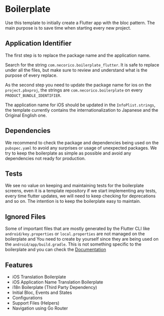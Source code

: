 # Boilerplate

Use this template to initially create a Flutter app with the bloc pattern. The main purpose is to save time when
starting every new project.

## Application Identifier

The first step is to replace the package name and the application name.

Search for the string `com.necorico.boilerplate_flutter`. It is safe to replace under all the files, but make sure
to review and understand what is the purpose of every replace.

As the second step you need to update the package name for ios on the `project.pbxproj`, the strings are `com.necorico.boilerplate`
on every `PRODUCT_BUNDLE_IDENTIFIER`.

The application name for iOS should be updated in the `InfoPlist.strings`, the template currently contains the internationalization
to Japanese and the Original English one.

## Dependencies

We recommend to check the package and dependencies being used on the `pubspec.yaml` to avoid any surprises or
usage of unexpected packages. We try to keep the boilerplate as simple as possible and avoid any dependencies
not ready for production.

## Tests

We see no value on keeping and maintaining tests for the boilerplate screens, even it is a template repository
if we start implementing any tests, every time flutter updates, we will need to keep checking for deprecations
and so on. The intention is to keep the boilerplate easy to maintain.

## Ignored Files

Some of important files that are mostly generated by the Flutter CLI like `android/key.properties`
or `local.properties` are not managed on the boilerplate and You need to create by yourself since
they are being used on the `android/app/build.gradle`. This is not something specific to the boilerplate
and you can check the [Documentation](https://developer.android.com/reference/android/security/keystore/KeyProperties)

## Features
- iOS Translation Boilerplate
- iOS Application Name Translation Boilerplate
- i18n Boilerplate (Third Party Dependency)
- Initial Bloc, Events and States
- Configurations
- Support Files (Helpers)
- Navigation using Go Router
